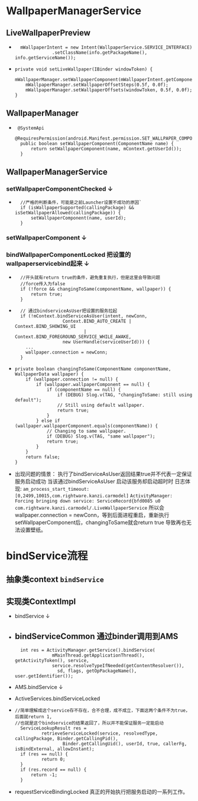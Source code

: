 # WallpaperManagerService

## LiveWallpaperPreview

-
  ```
    mWallpaperIntent = new Intent(WallpaperService.SERVICE_INTERFACE)
                .setClassName(info.getPackageName(), info.getServiceName());
  ```
-
    ```
    private void setLiveWallpaper(IBinder windowToken) {
        mWallpaperManager.setWallpaperComponent(mWallpaperIntent.getComponent());
        mWallpaperManager.setWallpaperOffsetSteps(0.5f, 0.0f);
        mWallpaperManager.setWallpaperOffsets(windowToken, 0.5f, 0.0f);
    }
    ```
## WallpaperManager
-
  ```
   @SystemApi
    @RequiresPermission(android.Manifest.permission.SET_WALLPAPER_COMPONENT)
    public boolean setWallpaperComponent(ComponentName name) {
        return setWallpaperComponent(name, mContext.getUserId());
    }
  ```

## WallpaperManagerService

### setWallpaperComponentChecked &darr;
  -
    ```
      //严格的判断条件，可能是之前Launcher设置不成功的原因`
      if (isWallpaperSupported(callingPackage) && isSetWallpaperAllowed(callingPackage)) {
          setWallpaperComponent(name, userId);
      }
    ```
### setWallpaperComponent &darr;

### bindWallpaperComponentLocked 把设置的wallpaperservicebind起来 &darr;

-
  ```
    //开头就有return true的条件，避免重复执行，但是这里会导致问题
    //force传入为false
    if (!force && changingToSame(componentName, wallpaper)) {
        return true;
    }
  ```
-
  ```
    // 通过bindserviceAsUser把设置的服务拉起
    if (!mContext.bindServiceAsUser(intent, newConn,
                    Context.BIND_AUTO_CREATE | Context.BIND_SHOWING_UI
                            | Context.BIND_FOREGROUND_SERVICE_WHILE_AWAKE,
                    new UserHandle(serviceUserId))) {
      ...
      wallpaper.connection = newConn;
    }
   ```
-
  ```
  private boolean changingToSame(ComponentName componentName, WallpaperData wallpaper) {
      if (wallpaper.connection != null) {
          if (wallpaper.wallpaperComponent == null) {
              if (componentName == null) {
                  if (DEBUG) Slog.v(TAG, "changingToSame: still using default");
                  // Still using default wallpaper.
                  return true;
              }
          } else if (wallpaper.wallpaperComponent.equals(componentName)) {
              // Changing to same wallpaper.
              if (DEBUG) Slog.v(TAG, "same wallpaper");
              return true;
          }
      }
      return false;
  }

  ```
- 出现问题的情景：
  执行了bindServiceAsUser返回结果true并不代表一定保证服务启动成功
  当该通过bindServiceAsUser 启动该服务却启动超时时
  日志体现:
  `am_process_start_timeout: [0,2499,10015,com.rightware.kanzi.carmodel]`
  `ActivityManager: Forcing bringing down service: ServiceRecord{bfd0085 u0 com.rightware.kanzi.carmodel/.LiveWallpaperService`
  所以会wallpaper.connection = newConn，等到后面进程重启，重新执行setWallpaperComponent后，changingToSame就会return true
  导致再也无法设置壁纸。


# bindService流程

## 抽象类context `bindService`
## 实现类ContextImpl
- bindService &darr;
- bindServiceCommon 通过binder调用到AMS
  -
    ```
      int res = ActivityManager.getService().bindService(
                  mMainThread.getApplicationThread(), getActivityToken(), service,
                  service.resolveTypeIfNeeded(getContentResolver()),
                    sd, flags, getOpPackageName(), user.getIdentifier());
    ```

- AMS.bindService &darr;
- ActiveServices.bindServiceLocked
-
  ```
  //简单理解成这个service存不存在，合不合理，成不成立，下面这两个条件不为true，后面就return 1,
  //也就是这个bindservice的结果返回了，所以并不能保证服务一定能启动
    ServiceLookupResult res =
            retrieveServiceLocked(service, resolvedType, callingPackage, Binder.getCallingPid(),
                    Binder.getCallingUid(), userId, true, callerFg, isBindExternal, allowInstant);
    if (res == null) {
            return 0;
    }
    if (res.record == null) {
        return -1;
    }
  ```
- requestServiceBindingLocked 真正的开始执行把服务启动的一系列工作。
